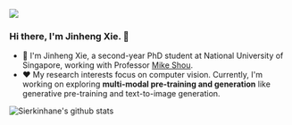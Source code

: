 ![](https://komarev.com/ghpvc/?username=Sierkinhane)

### Hi there, I'm Jinheng Xie. 👋

- 🌱 I'm Jinheng Xie, a second-year PhD student at National University of Singapore, working with Professor [Mike Shou](https://scholar.google.com/citations?user=h1-3lSoAAAAJ&hl=zh-CN). </a>
- ❤️  My research interests focus on computer vision. Currently, I'm working on exploring **multi-modal pre-training and generation** like generative pre-training and text-to-image generation.

![Sierkinhane's github stats](https://github-readme-stats.anuraghazra1.vercel.app/api?username=Sierkinhane&show_icons=true&theme=cobalt)



<!--
**Sierkinhane/Sierkinhane** is a ✨ _special_ ✨ repository because its `README.md` (this file) appears on your GitHub profile.
- ❤️  I'm currently serving as a reviewer for **TPAMI** (IEEE Transactions on Pattern Analysis and Machine Intelligence), **IJCV** (International Journal of Computer Vision), AAAI and CVPR.

Here are some ideas to get you started:

- 🔭 I’m currently working on ...
- 🌱 I’m currently learning ...
- 👯 I’m looking to collaborate on ...
- 🤔 I’m looking for help with ...
- 💬 Ask me about ...
- 📫 How to reach me: ...
- 😄 Pronouns: ...
- ⚡ Fun fact: ...
-->

